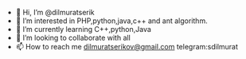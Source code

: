 - 👋 Hi, I’m @dilmuratserik
- 👀 I’m interested in PHP,python,java,c++ and ant algorithm.
- 🌱 I’m currently learning C++,python,Java
- 💞️ I’m looking to collaborate with all
- 📫 How to reach me dilmuratserikov@gmail.com telegram:sdilmurat

<!---
dilmuratserik/dilmuratserik is a ✨ special ✨ repository because its `README.md` (this file) appears on your GitHub profile.
You can click the Preview link to take a look at your changes.
--->
